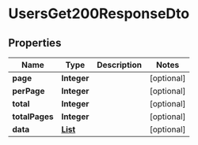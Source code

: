 
# UsersGet200ResponseDto

## Properties

Name | Type | Description | Notes
------------ | ------------- | ------------- | -------------
**page** | **Integer** |  |  [optional]
**perPage** | **Integer** |  |  [optional]
**total** | **Integer** |  |  [optional]
**totalPages** | **Integer** |  |  [optional]
**data** | [**List<UserDto>**](UserDto.md) |  |  [optional]



